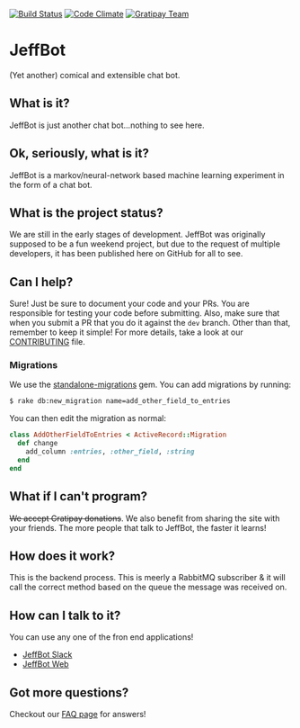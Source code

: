 [![Build Status](https://travis-ci.org/ARMmaster17/JeffBot.svg?branch=master)](https://travis-ci.org/ARMmaster17/JeffBot)
[![Code Climate](https://codeclimate.com/github/FreekingDean/JeffBot/badges/gpa.svg)](https://codeclimate.com/github/FreekingDean/JeffBot)
[![Gratipay Team](https://img.shields.io/gratipay/team/JeffBot-AI.svg?maxAge=2592000?style=flat-square)](https://gratipay.com/JeffBot-AI/)

# JeffBot
(Yet another) comical and extensible chat bot.

## What is it?
JeffBot is just another chat bot...nothing to see here.

## Ok, seriously, what is it?
JeffBot is a markov/neural-network based machine learning experiment in the form of a chat bot.

## What is the project status?
We are still in the early stages of development. JeffBot was originally supposed to be a fun weekend project, but due to the request of multiple developers, it has been published here on GitHub for all to see.

## Can I help?
Sure! Just be sure to document your code and your PRs. You are responsible for testing your code before submitting. Also, make sure that when you submit a PR that you do it against the `dev` branch. Other than that, remember to keep it simple! For more details, take a look at our [CONTRIBUTING](https://github.com/ARMmaster17/JeffBot/blob/master/CONTRIBUTING.md) file.

### Migrations
We use the [standalone-migrations](https://github.com/thuss/standalone-migrations) gem. You can add migrations by running:
```bash
$ rake db:new_migration name=add_other_field_to_entries
```
You can then edit the migration as normal:
```ruby
class AddOtherFieldToEntries < ActiveRecord::Migration
  def change
    add_column :entries, :other_field, :string
  end
end
```

## What if I can't program?
~~We accept Gratipay donations~~. We also benefit from sharing the site with your friends. The more people that talk to JeffBot, the faster it learns!

## How does it work?
This is the backend process. This is meerly a RabbitMQ subscriber & it will call the correct method based on the queue the message was received on.

## How can I talk to it?
You can use any one of the fron end applications!

- [JeffBot Slack](https://github.com/FreekingDean/JeffBot-Slack)
- [JeffBot Web](https://github.com/FreekingDean/JeffBot-Web)

## Got more questions?
Checkout our [FAQ page](https://github.com/ARMmaster17/JeffBot/wiki/FAQ) for answers!
